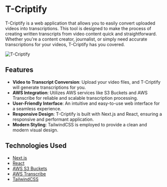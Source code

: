 # T-Criptify

T-Criptify is a web application that allows you to easily convert uploaded videos into transcriptions. This tool is designed to make the process of creating written transcripts from video content quick and straightforward. Whether you're a content creator, journalist, or simply need accurate transcriptions for your videos, T-Criptify has you covered.

<img src="https://i.ibb.co/W5sVzVB/T-Criptify.png" alt="T-Criptify" border="0">

## Features

- **Video to Transcript Conversion**: Upload your video files, and T-Criptify will generate transcriptions for you.
- **AWS Integration**: Utilizes AWS services like S3 Buckets and AWS Transcribe for reliable and scalable transcription processing.
- **User-Friendly Interface**: An intuitive and easy-to-use web interface for a seamless experience.
- **Responsive Design**: T-Criptify is built with Next.js and React, ensuring a responsive and performant application.
- **Modern Styling**: TailwindCSS is employed to provide a clean and modern visual design.

## Technologies Used

- [Next.js](https://nextjs.org/)
- [React](https://reactjs.org/)
- [AWS S3 Buckets](https://aws.amazon.com/s3/)
- [AWS Transcribe](https://aws.amazon.com/transcribe/)
- [TailwindCSS](https://tailwindcss.com/)
